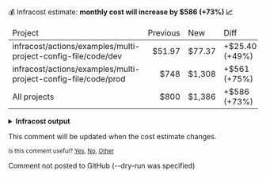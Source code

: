 
💰 Infracost estimate: **monthly cost will increase by $586 (+73%) 📈**
<table>
  <thead>
    <td>Project</td>
    <td>Previous</td>
    <td>New</td>
    <td>Diff</td>
  </thead>
  <tbody>
    <tr>
      <td>infracost/actions/examples/multi-project-config-file/code/dev</td>
      <td align="right">$51.97</td>
      <td align="right">$77.37</td>
      <td>+$25.40 (+49%)</td>
    </tr>
    <tr>
      <td>infracost/actions/examples/multi-project-config-file/code/prod</td>
      <td align="right">$748</td>
      <td align="right">$1,308</td>
      <td>+$561 (+75%)</td>
    </tr>
    <tr>
      <td>All projects</td>
      <td align="right">$800</td>
      <td align="right">$1,386</td>
      <td>+$586 (+73%)</td>
    </tr>
  </tbody>
</table>

<details>
<summary><strong>Infracost output</strong></summary>

```
Project: infracost/actions/examples/multi-project-config-file/code/dev
Module path: dev

~ module.base.aws_instance.web_app
  +$25.40 ($51.97 → $77.37)

    ~ Instance usage (Linux/UNIX, on-demand, t2.micro → t2.medium)
      +$25.40 ($8.47 → $33.87)

Monthly cost change for infracost/actions/examples/multi-project-config-file/code/dev (Module path: dev)
Amount:  +$25.40 ($51.97 → $77.37)
Percent: +49%

──────────────────────────────────
Project: infracost/actions/examples/multi-project-config-file/code/prod
Module path: prod

~ module.base.aws_instance.web_app
  +$561 ($748 → $1,308)

    ~ Instance usage (Linux/UNIX, on-demand, m5.4xlarge → m5.8xlarge)
      +$561 ($561 → $1,121)

Monthly cost change for infracost/actions/examples/multi-project-config-file/code/prod (Module path: prod)
Amount:  +$561 ($748 → $1,308)
Percent: +75%

──────────────────────────────────
Key: ~ changed, + added, - removed

4 cloud resources were detected:
∙ 4 were estimated, all of which include usage-based costs, see https://infracost.io/usage-file
```
</details>

This comment will be updated when the cost estimate changes.

<sub>
  Is this comment useful? <a href="https://dashboard.infracost.io/feedback/redirect?runId=&value=yes" rel="noopener noreferrer" target="_blank">Yes</a>, <a href="https://dashboard.infracost.io/feedback/redirect?runId=&value=no" rel="noopener noreferrer" target="_blank">No</a>, <a href="https://dashboard.infracost.io/feedback/redirect?runId=&value=other" rel="noopener noreferrer" target="_blank">Other</a>
</sub>

Comment not posted to GitHub (--dry-run was specified)
